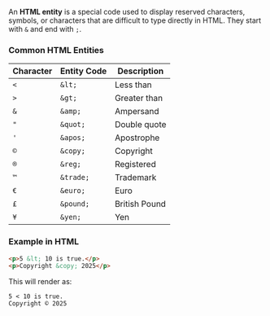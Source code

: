 An **HTML entity** is a special code used to display reserved characters, symbols, or characters that are difficult to type directly in HTML. They start with `&` and end with `;`.

### **Common HTML Entities**
| Character | Entity Code | Description |
|-----------|------------|-------------|
| `<`       | `&lt;`      | Less than |
| `>`       | `&gt;`      | Greater than |
| `&`       | `&amp;`     | Ampersand |
| `"`       | `&quot;`     | Double quote |
| `'`       | `&apos;`     | Apostrophe |
| `©`       | `&copy;`     | Copyright |
| `®`       | `&reg;`      | Registered |
| `™`       | `&trade;`    | Trademark |
| `€`       | `&euro;`     | Euro |
| `£`       | `&pound;`    | British Pound |
| `¥`       | `&yen;`      | Yen |

### **Example in HTML**
```html
<p>5 &lt; 10 is true.</p>
<p>Copyright &copy; 2025</p>
```
This will render as:
```
5 < 10 is true.
Copyright © 2025
```